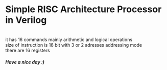 <H1>Simple RISC Architecture Processor in Verilog</H1>
<br>
it has 16 commands mainly arithmetic and logical operations
<br>
size of instruction is 16 bit with 3 or 2 adresses addressing mode 
<br>
there are 16 registers 
<br>
<h5>Have a nice day :)</h5>
